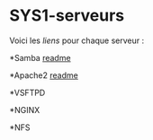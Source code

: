 # SYS1-serveurs

Voici les _liens_ pour chaque serveur : 

*Samba 
[readme](https://github.com/Tiantsoa79/SYS1-serveurs/blob/main/Samba/README.md)

*Apache2
[readme](https://github.com/Tiantsoa79/SYS1-serveurs/blob/main/Apache%202/README.md)

*VSFTPD

*NGINX

*NFS

